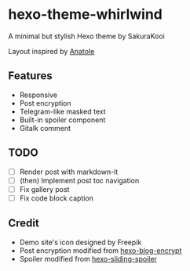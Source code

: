 # hexo-theme-whirlwind

A minimal but stylish Hexo theme by SakuraKooi

Layout inspired by [Anatole](https://github.com/Ben02/hexo-theme-Anatole)

## Features
- Responsive
- Post encryption
- Telegram-like masked text
- Built-in spoiler component
- Gitalk comment

## TODO

- [ ] Render post with markdown-it
- [ ] (then) Implement post toc navigation
- [ ] Fix gallery post
- [ ] Fix code block caption

## Credit
- Demo site's icon designed by Freepik
- Post encryption modified from [hexo-blog-encrypt](https://github.com/D0n9X1n/hexo-blog-encrypt)
- Spoiler modified from [hexo-sliding-spoiler](https://github.com/fletchto99/hexo-sliding-spoiler)